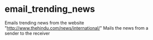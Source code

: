 # email_trending_news
Emails trending news from the website "http://www.thehindu.com/news/international/"
Mails the news from a sender to the receiver
